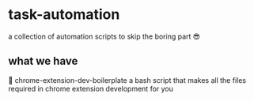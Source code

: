 # task-automation

a collection of automation scripts to skip the boring part 😎 

## what we have 

🔹 chrome-extension-dev-boilerplate 
  a bash script that makes all the files required in chrome extension development for you 






